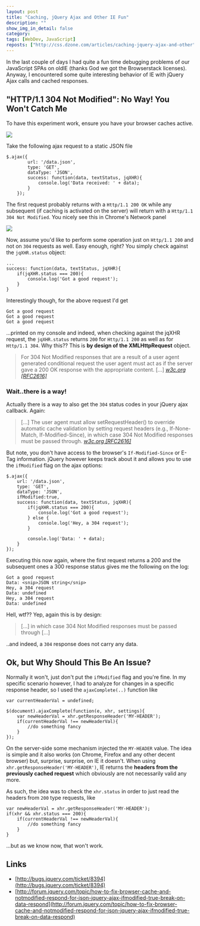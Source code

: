 ```yaml
---
layout: post
title: "Caching, jQuery Ajax and Other IE Fun"
description: ""
show_img_in_detail: false
category: 
tags: [WebDev, JavaScript]
reposts: ["http://css.dzone.com/articles/caching-jquery-ajax-and-other"]
---
```


In the last couple of days I had quite a fun time debugging problems of our JavaScript SPAs on oldIE (thanks God we got the Browserstack licenses). Anyway, I encountered some quite interesting behavior of IE with jQuery Ajax calls and cached responses.

## "HTTP/1.1 304 Not Modified": No Way! You Won't Catch Me

To have this experiment work, ensure you have your browser caches active.

![](/blog/assets/imgs/chrome_cacheenabled.png)

Take the following ajax request to a static JSON file

    $.ajax({
            url: '/data.json',
            type: 'GET',
            dataType: 'JSON',
            success: function(data, textStatus, jqXHR){
                console.log('Data received: ' + data);
            }
        });

The first request probably returns with a `Http/1.1 200 OK` while any subsequent (if caching is activated on the server) will return with a `Http/1.1 304 Not Modified`. You nicely see this in Chrome's Network panel

![](/blog/assets/imgs/jsonfile_cached.png)

Now, assume you'd like to perform some operation just on `Http/1.1 200` and not on `304` requests as well. Easy enough, right? You simply check against the `jqXHR.status` object:

    ...
    success: function(data, textStatus, jqXHR){
        if(jqXHR.status === 200){
            console.log('Got a good request');
        }
    }

Interestingly though, for the above request I'd get

    Got a good request
    Got a good request
    Got a good request

...printed on my console and indeed, when checking against the jqXHR request, the `jqXHR.status` returns `200` for `Http/1.1 200` as well as for `Http/1.1 304`. Why this?? This is **by design of the XMLHttpRequest** object.

> For 304 Not Modified responses that are a result of a user agent generated conditional request the user agent must act as if the server gave a 200 OK response with the appropriate content. \[...\] <cite><a href="http://www.w3.org/TR/2009/WD-XMLHttpRequest-20091119/">w3c.org [RFC2616]</a></cite>

### Wait..there is a way!

Actually there is a way to also get the `304` status codes in your jQuery ajax callback. Again:

> [...] The user agent must allow setRequestHeader() to override automatic cache validation by setting request headers (e.g., If-None-Match, If-Modified-Since), in which case 304 Not Modified responses must be passed through. <cite><a href="http://www.w3.org/TR/2009/WD-XMLHttpRequest-20091119/">w3c.org [RFC2616]</a></cite>

But note, you don't have access to the browser's `If-Modified-Since` or E-Tag information. jQuery however keeps track about it and allows you to use the `ifModified` flag on the ajax options:

    $.ajax({
        url: '/data.json',
        type: 'GET',
        dataType: 'JSON',
        ifModified:true,
        success: function(data, textStatus, jqXHR){
            if(jqXHR.status === 200){
                console.log('Got a good request');
            } else {
                console.log('Hey, a 304 request');
            }

            console.log('Data: ' + data);
        }
    });

Executing this now again, where the first request returns a 200 and the subsequent ones a 300 response status gives me the following on the log:

    Got a good request
    Data: <snip>JSON string</snip>
    Hey, a 304 request
    Data: undefined
    Hey, a 304 request
    Data: undefined

Hell, wtf?? Yep, again this is by design:

> \[...\] in which case 304 Not Modified responses must be passed through \[...\]

..and indeed, a `304` response does not carry any data.

## Ok, but Why Should This Be An Issue?

Normally it won't, just don't put the `ifModified` flag and you're fine. In my specific scenario however, I had to analyze for changes in a specific response header, so I used the `ajaxComplete(..)` function like

    var currentHeaderVal = undefined;

    $(document).ajaxComplete(function(e, xhr, settings){
        var newHeaderVal = xhr.getResponseHeader('MY-HEADER');
        if(currentHeaderVal !== newHeaderVal){
            //do something fancy
        }
    });

On the server-side some mechanism injected the `MY-HEADER` value. The idea is simple and it also works (on Chrome, Firefox and any other decent browser) but, surprise, surprise, on IE it doesn't. When using `xhr.getResponseHeader('MY-HEADER')`, IE returns the **headers from the previously cached request** which obviously are not necessarily valid any more.

As such, the idea was to check the `xhr.status` in order to just read the headers from `200` type requests, like

    var newHeaderVal = xhr.getResponseHeader('MY-HEADER');
    if(xhr && xhr.status === 200){
        if(currentHeaderVal !== newHeaderVal){
            //do something fancy
        }
    }

...but as we know now, that won't work.

## Links

- [http://bugs.jquery.com/ticket/8394](http://bugs.jquery.com/ticket/8394)
- [http://forum.jquery.com/topic/how-to-fix-browser-cache-and-notmodified-respond-for-json-jquery-ajax-ifmodified-true-break-on-data-respond](http://forum.jquery.com/topic/how-to-fix-browser-cache-and-notmodified-respond-for-json-jquery-ajax-ifmodified-true-break-on-data-respond)